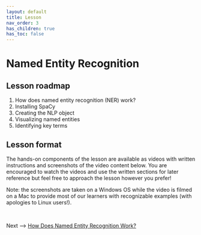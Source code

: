 ```yaml
---
layout: default
title: Lesson
nav_order: 3
has_children: true
has_toc: false
---
```


# Named Entity Recognition

## Lesson roadmap

1. How does named entity recognition (NER) work?
2. Installing SpaCy
3. Creating the NLP object
4. Visualizing named entities
5. Identifying key terms

## Lesson format

The hands-on components of the lesson are available as videos with written instructions and screenshots of the video content below. You are encouraged to watch the videos and use the written sections for later reference but feel free to approach the lesson however you prefer!

Note: the screenshots are taken on a Windows OS while the video is filmed on a Mac to provide most of our learners with recognizable examples (with apologies to Linux users!).

<br />

Next --> [How Does Named Entity Recognition Work?](ner.html)
